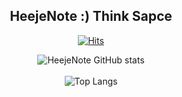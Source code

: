 <div align="center">
<h2>HeejeNote :) Think Sapce</h2>

[![Hits](https://hits.seeyoufarm.com/api/count/incr/badge.svg?url=https%3A%2F%2Fgithub.com%2FHeejeNote%2Fhit-counter&count_bg=%239778BE&title_bg=%23555555&icon=&icon_color=%23E7E7E7&title=hits&edge_flat=false)](https://github.com/HeejeNote)

![HeejeNote GitHub stats](https://github-readme-stats.vercel.app/api?username=HeejeNote&show_icons=true&theme=tokyonight)
<br><br>
![Top Langs](https://github-readme-stats.vercel.app/api/top-langs/?username=HeejeNote&layout=compact&theme=tokyonight)
</div>

